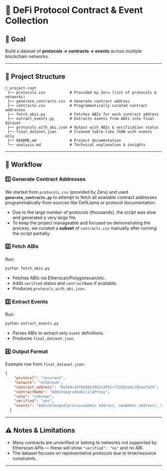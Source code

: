 # 📌 DeFi Protocol Contract & Event Collection

## 🎯 Goal
Build a dataset of **protocols → contracts → events** across multiple blockchain networks.

---

## 📁 Project Structure
```
📂 project-root
 ├── protocols.csv           # Provided by Zeru (list of protocols & networks)
 ├── generate_contracts.csv  # Generate contract address
 ├── contracts.csv           # Programmatically curated contract addresses
 ├── fetch_abis.py           # Fetches ABIs for each contract address
 ├── extract_events.py       # Extracts events from ABIs into final dataset
 ├── protocols_with_abi.json # Output with ABIs & verification status
 ├── final_dataset.json      # Cleaned table-like JSON with events only
 ├── README.md               # Project documentation
 └── analysis.md             # Technical explanation & insights
```

---

## 🚦 Workflow

### 1️⃣ Generate Contract Addresses
We started from `protocols.csv` (provided by Zeru) and used **`generate_contracts.py`** to attempt to fetch all available contract addresses programmatically from sources like DefiLlama or protocol documentation.  
- Due to the large number of protocols (thousands), the script was slow and generated a very large file.  
- To keep the project manageable and focused on demonstrating the process, we curated a **subset** of `contracts.csv` manually after running the script partially.

### 2️⃣ Fetch ABIs
Run:
```bash
python fetch_abis.py
```
- Fetches ABIs via Etherscan/Polygonscan/etc.
- Adds `verified` status and `contractName` if available.
- Produces `protocols_with_abi.json`.

### 3️⃣ Extract Events
Run:
```bash
python extract_events.py
```
- Parses ABIs to extract only `event` definitions.
- Produces `final_dataset.json`.

### 4️⃣ Output Format
Example row from `final_dataset.json`:
```json
{
    "protocol": "insurace",
    "network": "ethereum",
    "contract_address": "0x544c42fbb96b39b21df61cf322b5edc285ee7429",
    "contractName": "AdminUpgradeabilityProxy",
    "role": "unknown",
    "verified": "yes",
    "events": "AdminChanged(previousAdmin address, newAdmin address), Upgraded(implementation address)"
  }
```

---

## ⚠️ Notes & Limitations
- Many contracts are unverified or belong to networks not supported by Etherscan APIs — these will show `"verified": "no"` and no ABI.
- The dataset focuses on representative protocols due to time/resource constraints.

---